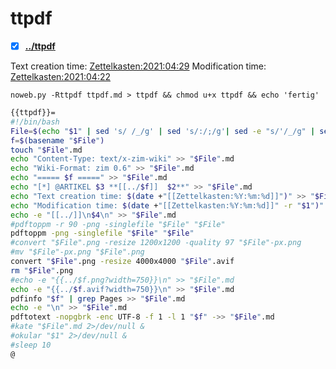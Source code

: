# ttpdf

- [X] **[../ttpdf](./ttpdf)**

Text creation time:
[Zettelkasten:2021:04:29]()
Modification time:
[Zettelkasten:2021:04:22]()

  ``noweb.py -Rttpdf ttpdf.md > ttpdf && chmod u+x ttpdf && echo 'fertig'``

```bash
{{ttpdf}}=
#!/bin/bash
File=$(echo "$1" | sed 's/ /_/g' | sed 's/:/;/g'| sed -e "s/'/_/g" | sed 's/\"//g')
f=$(basename "$File")
touch "$File".md
echo "Content-Type: text/x-zim-wiki" >> "$File".md
echo "Wiki-Format: zim 0.6" >> "$File".md
echo "===== $f =====" >> "$File".md
echo "[*] @ARTIKEL $3 **[[../$f]]  $2**" >> "$File".md
echo "Text creation time: $(date +"[[Zettelkasten:%Y:%m:%d]]")" >> "$File".md
echo "Modification time: $(date +"[[Zettelkasten:%Y:%m:%d]]" -r "$1")" >> "$File".md
echo -e "[[../]]\n$4\n" >> "$File".md
#pdftoppm -r 90 -png -singlefile "$File" "$File"
pdftoppm -png -singlefile "$File" "$File"
#convert "$File".png -resize 1200x1200 -quality 97 "$File"-px.png
#mv "$File"-px.png "$File".png
convert "$File".png -resize 4000x4000 "$File".avif
rm "$File".png
#echo -e "{{../$f.png?width=750}}\n" >> "$File".md
echo -e "{{../$f.avif?width=750}}\n" >> "$File".md
pdfinfo "$f" | grep Pages >> "$File".md
echo -e "\n" >> "$File".md
pdftotext -nopgbrk -enc UTF-8 -f 1 -l 1 "$f" ->> "$File".md
#kate "$File".md 2>/dev/null &
#okular "$1" 2>/dev/null &
#sleep 10
@
```




